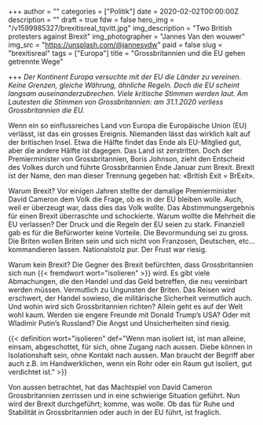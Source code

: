 +++
author = ""
categories = ["Politik"]
date = 2020-02-02T00:00:00Z
description = ""
draft = true
fdw = false
hero_img = "/v1599985327/brexitisreal_tqvitt.jpg"
img_description = "Two British protesters against Brexit"
img_photographer = "Jannes Van den wouwer"
img_src = "https://unsplash.com/@jannesvdw"
paid = false
slug = "brexitisreal"
tags = ["Europa"]
title = "Grossbritannien und die EU gehen getrennte Wege"

+++
_Der Kontinent Europa versuchte mit der EU die Länder zu vereinen. Keine Grenzen, gleiche Währung, ähnliche Regeln. Doch die EU scheint langsam auseinanderzubrechen. Viele kritische Stimmen werden laut. Am Lautesten die Stimmen von Grossbritannien: am 31.1.2020 verliess Grossbritannien die EU._

Wenn ein so einflussreiches Land von Europa die Europäische Union (EU) verlässt, ist das ein grosses Ereignis. Niemanden lässt das wirklich kalt auf der britischen Insel. Etwa die Hälfte findet das Ende als EU-Mitglied gut, aber die andere Hälfte ist dagegen. Das Land ist zerstritten. Doch der Premierminister von Grossbritannien, Boris Johnson, zieht den Entscheid des Volkes durch und führte Grossbritannien Ende Januar zum Brexit. Brexit ist der Name, den man dieser Trennung gegeben hat: «British Exit = BrExit».

Warum Brexit? Vor einigen Jahren stellte der damalige Premierminister David Cameron dem Volk die Frage, ob es in der EU bleiben wolle. Auch, weil er überzeugt war, dass dies das Volk wollte. Das Abstimmungsergebnis für einen Brexit überraschte und schockierte. Warum wollte die Mehrheit die EU verlassen? Der Druck und die Regeln der EU seien zu stark. Finanziell gab es für die Befürworter keine Vorteile. Die Bevormundung sei zu gross. Die Briten wollen Briten sein und sich nicht von Franzosen, Deutschen, etc… kommandieren lassen. Nationalstolz pur. Der Frust war riesig.

Warum kein Brexit? Die Gegner des Brexit befürchten, dass Grossbritannien sich nun {{< fremdwort wort="isolieren" >}} wird. Es gibt viele Abmachungen, die den Handel und das Geld betreffen, die neu vereinbart werden müssen. Vermutlich zu Ungunsten der Briten. Das Reisen wird erschwert, der Handel sowieso, die militärische Sicherheit vermutlich auch. Und wohin wird sich Grossbritannien richten? Allein geht es auf der Welt wohl kaum. Werden sie engere Freunde mit Donald Trump’s USA? Oder mit Wladimir Putin’s Russland? Die Angst und Unsicherheiten sind riesig.

{{< definition wort="isolieren" def="Wenn man isoliert ist, ist man alleine, einsam, abgeschottet, für sich, ohne Zugang nach aussen. Diebe können in Isolationshaft sein, ohne Kontakt nach aussen. Man braucht der Begriff aber auch z.B. im Handwerklichen, wenn ein Rohr oder ein Raum gut isoliert, gut verdichtet ist." >}}

​Von aussen betrachtet, hat das Machtspiel von David Cameron Grossbritannien zerrissen und in eine schwierige Situation geführt. Nun wird der Brexit durchgeführt; komme, was wolle. Ob das für Ruhe und Stabilität in Grossbritannien oder auch in der EU führt, ist fraglich.